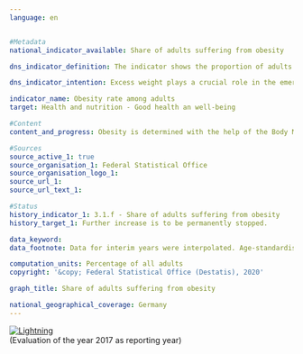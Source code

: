 ```yaml
---                   
language: en                   


#Metadata                   
national_indicator_available: Share of adults suffering from obesity                   

dns_indicator_definition: The indicator shows the proportion of adults (aged 18 years and older) suffering from obesity in the total adult population.<sub> Text from the Indicator Report 2018</sub>                   

dns_indicator_intention: Excess weight plays a crucial role in the emergence of diseases of civilisation, such as cardiovascular diseases, diabetes and joint injuries. Besides its consequences to health, excess weight is a burden on the national economy and has a negative impact on social life. Consequently, the proportion of the population with obesity in Germany should not increase any further.<sub> Text from the Indicator Report 2018</sub>                   

indicator_name: Obesity rate among adults                   
target: Health and nutrition - Good health an well-being                   

#Content                    
content_and_progress: Obesity is determined with the help of the Body Mass Index (BMI), which is calculated by dividing the body weight in kilograms by the square of an individual’s height in metres. People with a BMI of 25 and above are classified as “overweight” according to the WHO and those with a BMI of 30 as “obese”. The BMI is a benchmark that does not take account of the physique, age- and gender-specific differences as well as the individual body mass composition.<br><br>Obesity is determined with the help of the Body Mass Index (BMI), which is calculated by dividing the body weight in kilograms by the square of an individual’s height in metres. People with a BMI of 25 and above are classified as “overweight” according to the WHO and those with a BMI of 30 as “obese”. The BMI is a benchmark that does not take account of the physique, age- and gender-specific differences as well as the individual body mass composition. The data used for the indicator are based on the microcensus of the Federal Statistical Office. The sample survey is conducted among 1&nbsp;% of the total population. The responses to the health questions, which are generally asked every four years, are voluntary. Consequently, the indicator is based on the proportion of the population with a BMI of 30 and higher that also answered the microcensus questions concerning body weight and body size. The corresponding data were standardised relative to the European population of 1990 to allow data from different years and regions to be compared without distortions due to different age structures. Since the questions on health in the microcensus are not asked annually, the interim years in the chart were interpolated.<br><br>In 2017, 14.6&nbsp;% of the population in Germany over the age of 18 were obese. Here, the share of obese men (16.3&nbsp;%) was higher than the share of obese women (12.9&nbsp;%). Before, in 1999, the share of obese persons was only 10.7&nbsp;% of the population. At that time, the proportion of women (10.2&nbsp;%) affected by obesity was also slightly lower than that of men (11.1&nbsp;%). Thus, the obesity rate among adults has increased and is developing contrary to the goal envisioned by the German Sustainable Development Strategy. Another 33.9&nbsp;% of the population aged 18 and over had a BMI of 25 to under 30 in 2017. In total, 48.5&nbsp;% were considered to be overweight (BMI 25 and over). The proportion of women (38.7&nbsp;%) was significantly smaller than that of men (57.7&nbsp;%).<br><br>The proportion of adults suffering from obesity increases with age, and the trend reverses only among people at a very advanced age. In 2017, 3.4&nbsp;% of 18 and 19-year-old women were obese. At the age of 30 to under 35, 10.1&nbsp;% of the women were obese. The highest proportion of obese women (21.7&nbsp;%) was found in the age group between 60 and under 65 years of age. The rate of obesity among men was higher among those under 75 than among women of the same age and reached the highest proportions in the age groups 60 to under 65 (24.5&nbsp;%) and 65 to under 70 (25.3&nbsp;%). It is interesting to note that the proportion of obese women is higher than the proportion of obese men at older ages – above about 75 years of age. At this age, however, the proportion of men in the population is also considerably lower. As of 31 December 2017, the proportion of men aged 75 and over in the population at this age was only 40&nbsp;%, while the gender distribution between 50 and 60 years was balanced. This imbalance in old age can be attributed to the higher life expectancy of women or to the fact that men die earlier than women.<br><br>Being underweight, i. e. having a BMI lower than 18.5, is the opposite phenomenon to that of obesity. In 2017, the share of women who were underweight (4.0&nbsp;%) was considerably greater than the share found in men (1.0&nbsp;%). In fact, 12.1&nbsp;% of young women between 18 and 19 years of age were underweight, and 8.5&nbsp;% were still underweight at an age from 20 to under 25.<sub> Text from the Indicator Report 2018</sub>                   

#Sources
source_active_1: true                           
source_organisation_1: Federal Statistical Office                           
source_organisation_logo_1:                            
source_url_1:                            
source_url_text_1:                            

#Status                   
history_indicator_1: 3.1.f - Share of adults suffering from obesity                   
history_target_1: Further increase is to be permanently stopped.

data_keyword:                    
data_footnote: Data for interim years were interpolated. Age-standardised results based on the new European population                   

computation_units: Percentage of all adults                   
copyright: '&copy; Federal Statistical Office (Destatis), 2020'                   

graph_title: Share of adults suffering from obesity                   

national_geographical_coverage: Germany                   
---
```

<div>                           
  <div class="my-header">                           
    <a href="https://sustainabledevelopment-deutschland.github.io/en/status/"><img src="https://g205sdgs.github.io/sdg-indicators/public/Wettersymbole/Blitz.png" title="The indicator is not moving in the right direction so that the gap to the target value is widening" alt="Lightning" />                           
    </a>                           
  </div>
  <div class="my-header-note">
    <span>(Evaluation of the year 2017 as reporting year)</span>
  </div>                           
</div>